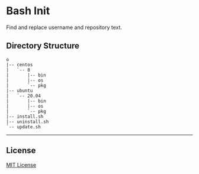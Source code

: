 # Bash Init
Find and replace username and repository text.   

## Directory Structure

```
o
|-- centos
|   `-- 8
|       |-- bin
|       |-- os
|       `-- pkg
|-- ubuntu
|   `-- 20.04
|       |-- bin
|       |-- os
|       `-- pkg
|-- install.sh
|-- uninstall.sh
`-- update.sh
```

--- 

## License
[MIT License](LICENSE)   

